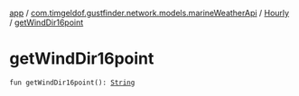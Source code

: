 [app](../../index.md) / [com.timgeldof.gustfinder.network.models.marineWeatherApi](../index.md) / [Hourly](index.md) / [getWindDir16point](./get-wind-dir16point.md)

# getWindDir16point

`fun getWindDir16point(): `[`String`](https://kotlinlang.org/api/latest/jvm/stdlib/kotlin/-string/index.html)
